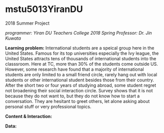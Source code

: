 # mstu5013YiranDU
2018 Summer Project

*programmer: Yiran DU
Teachers College
2018 Spring
Professor: Dr. Jin Kuwata*


**Learning problem:** International students are a speical group here in the United States. Famous for its top universities especially the Ivy league, the United States attracts tens of thousands of international students into the classsroom. Here at TC, more than 30% of the students come outside US. However, some research have found that a majority of international students are only limited to a small friend circle, rarely hang out with local students or other international student besides those from their country. After the short two or four years of studying abroad, some student regret not broadening their social interaction circle. Survey shows that it is not because they do not want to, but they do not know how to start a conversation. They are hesitant to greet others, let alone asking about personal stuff or very professional topics.


**Content & Interaction:**


**Data:**

